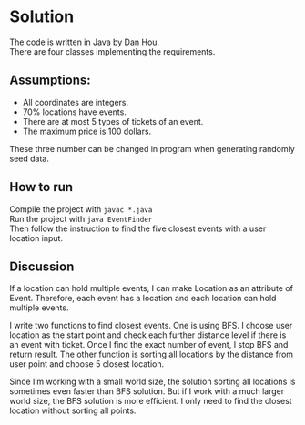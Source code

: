 # Solution
The code is written in Java by Dan Hou.</br>
There are four classes implementing the requirements. 

## Assumptions:
* All coordinates are integers.
* 70% locations have events. 
* There are at most 5 types of tickets of an event.
* The maximum price is 100 dollars.

These three number can be changed in program when generating randomly seed data.

## How to run
Compile the project with `javac *.java`<br/>
Run the project with `java EventFinder` <br/>
Then follow the instruction to find the five closest events with a user location input.

## Discussion
If a location can hold multiple events, I can make Location as an attribute of Event. Therefore, each event has a location and each location can hold multiple events.

I write two functions to find closest events. One is using BFS. I choose user location as the start point and check each further distance level if there is an event with ticket. Once I find the exact number of event, I stop BFS and return result. The other function is sorting all locations by the distance from user point and choose 5 closest location. 

Since I’m working with a small world size, the solution sorting all locations is sometimes even faster than BFS solution. But if I work with a much larger world size, the BFS solution is more efficient. I only need to find the closest location without sorting all points.